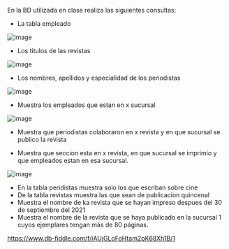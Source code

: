 En la BD utilizada en clase realiza las siguientes consultas:

* La tabla empleado

![image](https://user-images.githubusercontent.com/101481188/172027291-f664fd74-984e-4b23-aca5-54a6003e67ab.png)



* Los titulos de las revistas

![image](https://user-images.githubusercontent.com/101481188/172027861-c2ec8d9a-1771-421c-a6bb-589e60ee977b.png)



* Los nombres, apellidos y especialidad de los periodistas

![image](https://user-images.githubusercontent.com/101481188/172027961-40797cd2-93a6-41e2-8db1-52821470e486.png)


* Muestra los empleados que estan en x sucursal

![image](https://user-images.githubusercontent.com/101481188/172028330-8b4a8ce1-6727-4562-89cc-d8f314a44d2e.png)


* Muestra que periodistas colaboraron en x revista y en que sucursal se publico la revista




* Muestra que seccion esta en x revista, en que sucursal se imprimio y que empleados estan en esa sucursal.

![image](https://user-images.githubusercontent.com/101481188/172028759-7dd2a059-0b98-488b-9d24-f2b34540e169.png)

* En la tabla peridistas muestra solo los que escriban sobre cine
* De la tabla revistas muestra las que sean de publicacion quincenal
* Muestra el nombre de ka revista que se hayan impreso despues del 30 de septiembre del 2021
* Muestra el nombre de la revista que se haya publicado en la sucursal 1 cuyos ejemplares tengan más de 80 páginas.

https://www.db-fiddle.com/f/iAUjGLoFoHtam2pK68Xh1B/1

